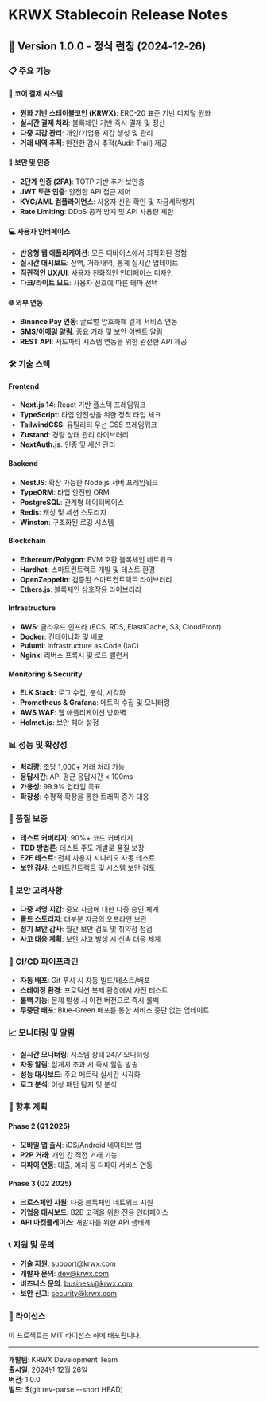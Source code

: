 # KRWX Stablecoin Release Notes

## 🚀 Version 1.0.0 - 정식 런칭 (2024-12-26)

### 📋 주요 기능

#### 🏦 코어 결제 시스템

- **원화 기반 스테이블코인 (KRWX)**: ERC-20 표준 기반 디지털 원화
- **실시간 결제 처리**: 블록체인 기반 즉시 결제 및 정산
- **다중 지갑 관리**: 개인/기업용 지갑 생성 및 관리
- **거래 내역 추적**: 완전한 감사 추적(Audit Trail) 제공

#### 🔐 보안 및 인증

- **2단계 인증 (2FA)**: TOTP 기반 추가 보안층
- **JWT 토큰 인증**: 안전한 API 접근 제어
- **KYC/AML 컴플라이언스**: 사용자 신원 확인 및 자금세탁방지
- **Rate Limiting**: DDoS 공격 방지 및 API 사용량 제한

#### 💻 사용자 인터페이스

- **반응형 웹 애플리케이션**: 모든 디바이스에서 최적화된 경험
- **실시간 대시보드**: 잔액, 거래내역, 통계 실시간 업데이트
- **직관적인 UX/UI**: 사용자 친화적인 인터페이스 디자인
- **다크/라이트 모드**: 사용자 선호에 따른 테마 선택

#### 🌐 외부 연동

- **Binance Pay 연동**: 글로벌 암호화폐 결제 서비스 연동
- **SMS/이메일 알림**: 중요 거래 및 보안 이벤트 알림
- **REST API**: 서드파티 시스템 연동을 위한 완전한 API 제공

### 🛠 기술 스택

#### Frontend

- **Next.js 14**: React 기반 풀스택 프레임워크
- **TypeScript**: 타입 안전성을 위한 정적 타입 체크
- **TailwindCSS**: 유틸리티 우선 CSS 프레임워크
- **Zustand**: 경량 상태 관리 라이브러리
- **NextAuth.js**: 인증 및 세션 관리

#### Backend

- **NestJS**: 확장 가능한 Node.js 서버 프레임워크
- **TypeORM**: 타입 안전한 ORM
- **PostgreSQL**: 관계형 데이터베이스
- **Redis**: 캐싱 및 세션 스토리지
- **Winston**: 구조화된 로깅 시스템

#### Blockchain

- **Ethereum/Polygon**: EVM 호환 블록체인 네트워크
- **Hardhat**: 스마트컨트랙트 개발 및 테스트 환경
- **OpenZeppelin**: 검증된 스마트컨트랙트 라이브러리
- **Ethers.js**: 블록체인 상호작용 라이브러리

#### Infrastructure

- **AWS**: 클라우드 인프라 (ECS, RDS, ElastiCache, S3, CloudFront)
- **Docker**: 컨테이너화 및 배포
- **Pulumi**: Infrastructure as Code (IaC)
- **Nginx**: 리버스 프록시 및 로드 밸런서

#### Monitoring & Security

- **ELK Stack**: 로그 수집, 분석, 시각화
- **Prometheus & Grafana**: 메트릭 수집 및 모니터링
- **AWS WAF**: 웹 애플리케이션 방화벽
- **Helmet.js**: 보안 헤더 설정

### 📊 성능 및 확장성

- **처리량**: 초당 1,000+ 거래 처리 가능
- **응답시간**: API 평균 응답시간 < 100ms
- **가용성**: 99.9% 업타임 목표
- **확장성**: 수평적 확장을 통한 트래픽 증가 대응

### 🧪 품질 보증

- **테스트 커버리지**: 90%+ 코드 커버리지
- **TDD 방법론**: 테스트 주도 개발로 품질 보장
- **E2E 테스트**: 전체 사용자 시나리오 자동 테스트
- **보안 감사**: 스마트컨트랙트 및 시스템 보안 검토

### 🚨 보안 고려사항

- **다중 서명 지갑**: 중요 자금에 대한 다중 승인 체계
- **콜드 스토리지**: 대부분 자금의 오프라인 보관
- **정기 보안 감사**: 월간 보안 검토 및 취약점 점검
- **사고 대응 계획**: 보안 사고 발생 시 신속 대응 체계

### 🔄 CI/CD 파이프라인

- **자동 배포**: Git 푸시 시 자동 빌드/테스트/배포
- **스테이징 환경**: 프로덕션 복제 환경에서 사전 테스트
- **롤백 기능**: 문제 발생 시 이전 버전으로 즉시 롤백
- **무중단 배포**: Blue-Green 배포를 통한 서비스 중단 없는 업데이트

### 📈 모니터링 및 알림

- **실시간 모니터링**: 시스템 상태 24/7 모니터링
- **자동 알림**: 임계치 초과 시 즉시 알림 발송
- **성능 대시보드**: 주요 메트릭 실시간 시각화
- **로그 분석**: 이상 패턴 탐지 및 분석

### 🌟 향후 계획

#### Phase 2 (Q1 2025)

- **모바일 앱 출시**: iOS/Android 네이티브 앱
- **P2P 거래**: 개인 간 직접 거래 기능
- **디파이 연동**: 대출, 예치 등 디파이 서비스 연동

#### Phase 3 (Q2 2025)

- **크로스체인 지원**: 다중 블록체인 네트워크 지원
- **기업용 대시보드**: B2B 고객을 위한 전용 인터페이스
- **API 마켓플레이스**: 개발자를 위한 API 생태계

### 📞 지원 및 문의

- **기술 지원**: support@krwx.com
- **개발자 문의**: dev@krwx.com
- **비즈니스 문의**: business@krwx.com
- **보안 신고**: security@krwx.com

### 📄 라이선스

이 프로젝트는 MIT 라이선스 하에 배포됩니다.

---

**개발팀**: KRWX Development Team  
**출시일**: 2024년 12월 26일  
**버전**: 1.0.0  
**빌드**: $(git rev-parse --short HEAD)
